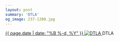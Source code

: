 ```yaml
---
layout: post
summary: 'DTLA'
og_image: 237-1280.jpg
---
```


<p>
 <time>
  <a href="/237">
   {{ page.date | date: "%B %-d, %Y" }}
  </a>
 </time>
 <a href="/237">
  <img alt="DTLA" sizes="(min-width: 700px) 50vw, calc(100vw - 2rem)" src="{{ site.assets_url }}/237-640.jpg" srcset="{{ site.assets_url }}/237-1280.jpg 1280w, {{ site.assets_url }}/237-960.jpg 960w, {{ site.assets_url }}/237-640.jpg 640w, {{ site.assets_url }}/237-320.jpg 320w"/>
 </a>
 <span>
  DTLA
 </span>
</p>
